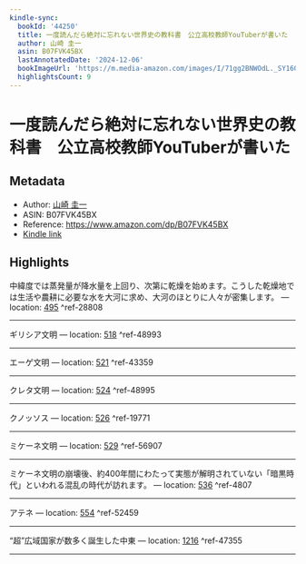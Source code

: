 ```yaml
---
kindle-sync:
  bookId: '44250'
  title: 一度読んだら絶対に忘れない世界史の教科書　公立高校教師YouTuberが書いた
  author: 山崎 圭一
  asin: B07FVK45BX
  lastAnnotatedDate: '2024-12-06'
  bookImageUrl: 'https://m.media-amazon.com/images/I/71gg2BNWOdL._SY160.jpg'
  highlightsCount: 9
---
```

# 一度読んだら絶対に忘れない世界史の教科書　公立高校教師YouTuberが書いた
## Metadata
* Author: [山崎 圭一](https://www.amazon.comundefined)
* ASIN: B07FVK45BX
* Reference: https://www.amazon.com/dp/B07FVK45BX
* [Kindle link](kindle://book?action=open&asin=B07FVK45BX)

## Highlights
中緯度では蒸発量が降水量を上回り、次第に乾燥を始めます。こうした乾燥地では生活や農耕に必要な水を大河に求め、大河のほとりに人々が密集します。 — location: [495](kindle://book?action=open&asin=B07FVK45BX&location=495) ^ref-28808

---
ギリシア文明 — location: [518](kindle://book?action=open&asin=B07FVK45BX&location=518) ^ref-48993

---
エーゲ文明 — location: [521](kindle://book?action=open&asin=B07FVK45BX&location=521) ^ref-43359

---
クレタ文明 — location: [524](kindle://book?action=open&asin=B07FVK45BX&location=524) ^ref-48995

---
クノッソス — location: [526](kindle://book?action=open&asin=B07FVK45BX&location=526) ^ref-19771

---
ミケーネ文明 — location: [529](kindle://book?action=open&asin=B07FVK45BX&location=529) ^ref-56907

---
ミケーネ文明の崩壊後、約400年間にわたって実態が解明されていない「暗黒時代」といわれる混乱の時代が訪れます。 — location: [536](kindle://book?action=open&asin=B07FVK45BX&location=536) ^ref-4807

---
アテネ — location: [554](kindle://book?action=open&asin=B07FVK45BX&location=554) ^ref-52459

---
“超”広域国家が数多く誕生した中東 — location: [1216](kindle://book?action=open&asin=B07FVK45BX&location=1216) ^ref-47355

---
